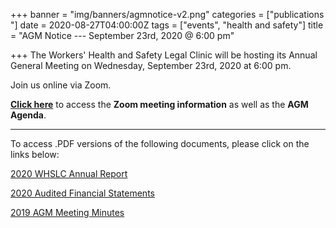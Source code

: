 +++
banner = "img/banners/agmnotice-v2.png"
categories = ["publications "]
date = 2020-08-27T04:00:00Z
tags = ["events", "health and safety"]
title = "AGM Notice --- September 23rd, 2020 @ 6:00 pm"

+++
The Workers' Health and Safety Legal Clinic will be hosting its Annual General Meeting on Wednesday, September 23rd, 2020 at 6:00 pm.

Join us online via Zoom. 

[**Click here**](https://s3.amazonaws.com/newsletter.workers-safety.ca/newsletters/Clinic+References/2020+Annual+Report/2020+WHSLC+AGM+Notice.pdf "2020 AGM Notice & Agenda") to access the **Zoom meeting information** as well as the **AGM Agenda**.

***

To access .PDF versions of the following documents, please click on the links below:

[2020 WHSLC Annual Report ](https://s3.amazonaws.com/newsletter.workers-safety.ca/newsletters/Clinic+References/2020+Annual+Report/2020+WHSLC+Annual+Report.pdf "2020 WHSLC Annual Report")

[2020 Audited Financial Statements](https://s3.amazonaws.com/newsletter.workers-safety.ca/newsletters/Clinic+References/2020+Annual+Report/2020+03+31+WHSLC+Financial+Statements.pdf "2020 WHSLC Audited Financial Statements")

[2019 AGM Meeting Minutes](https://s3.amazonaws.com/newsletter.workers-safety.ca/newsletters/Clinic+References/2019+Annual+Report/2019+10+09+WHSLC+AGM+Minutes.pdf "2019 WHSLC AGM Meeting Minutes")